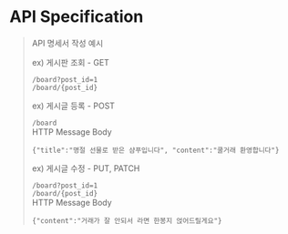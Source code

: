 # API Specification

> API 명세서 작성 예시      
> 
> ex) 게시판 조회 - GET
> 
> `/board?post_id=1`  
> `/board/{post_id}`
> 
> ex) 게시글 등록 - POST
> 
> `/board`      
> HTTP Message Body
> ```
> {"title":"명절 선물로 받은 샴푸입니다", "content":"쿨거래 환영합니다"}
> ```
> 
> ex) 게시글 수정 - PUT, PATCH
>
> `/board?post_id=1`  
> `/board/{post_id}`   
> HTTP Message Body
> ```
> {"content":"거래가 잘 안되서 라면 한봉지 얹어드릴게요"}
> ```